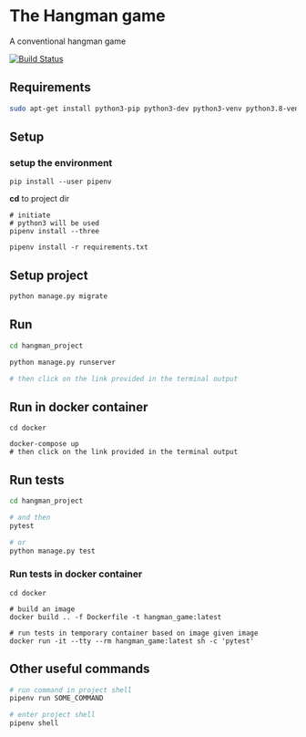 # The Hangman game

A conventional hangman game

[![Build Status](https://github.com/aurum86/hangman-game-py-project/workflows/Django%20CI/badge.svg)](https://github.com/aurum86/hangman-game-py-project)

## Requirements
```bash
sudo apt-get install python3-pip python3-dev python3-venv python3.8-venv
```

## Setup

### setup the environment
```
pip install --user pipenv
```
**cd** to project dir
```
# initiate
# python3 will be used
pipenv install --three

pipenv install -r requirements.txt
```
## Setup project

```bash
python manage.py migrate
```

## Run
```bash
cd hangman_project

python manage.py runserver

# then click on the link provided in the terminal output
```
## Run in docker container
```
cd docker

docker-compose up
# then click on the link provided in the terminal output
```

## Run tests
```bash
cd hangman_project

# and then
pytest

# or
python manage.py test
```
### Run tests in docker container
```
cd docker

# build an image
docker build .. -f Dockerfile -t hangman_game:latest

# run tests in temporary container based on image given image
docker run -it --tty --rm hangman_game:latest sh -c 'pytest'
```

## Other useful commands

```bash
# run command in project shell
pipenv run SOME_COMMAND

# enter project shell
pipenv shell
```
